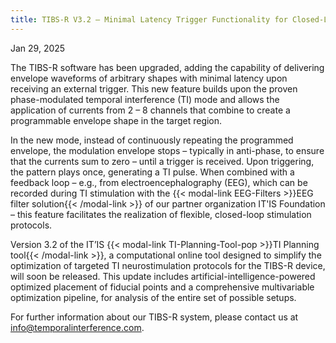 ```yaml
---
title: TIBS-R V3.2 – Minimal Latency Trigger Functionality for Closed-Loop Protocols
---
```


Jan 29, 2025

The TIBS-R software has been upgraded, adding the capability of delivering envelope waveforms of arbitrary shapes with minimal latency upon receiving an external trigger. This new feature builds upon the proven phase-modulated temporal interference (TI) mode and allows the application of currents from 2 – 8 channels that combine to create a programmable envelope shape in the target region.

In the new mode, instead of continuously repeating the programmed envelope, the modulation envelope stops – typically in anti-phase, to ensure that the currents sum to zero – until a trigger is received. Upon triggering, the pattern plays once, generating a TI pulse. When combined with a feedback loop – e.g., from electroencephalography (EEG), which can be recorded during TI stimulation with the {{< modal-link EEG-Filters >}}EEG filter solution{{< /modal-link >}} of our partner organization IT'IS Foundation  – this feature facilitates the realization of flexible, closed-loop stimulation protocols.

Version 3.2 of the IT’IS {{< modal-link TI-Planning-Tool-pop >}}TI Planning tool{{< /modal-link >}}, a computational online tool designed to simplify the optimization of targeted TI neurostimulation protocols for the TIBS-R device, will soon be released. This update includes artificial-intelligence-powered optimized placement of fiducial points and a comprehensive multivariable optimization pipeline, for analysis of the entire set of possible setups.

For further information about our TIBS-R system, please contact us at info@temporalinterference.com.
